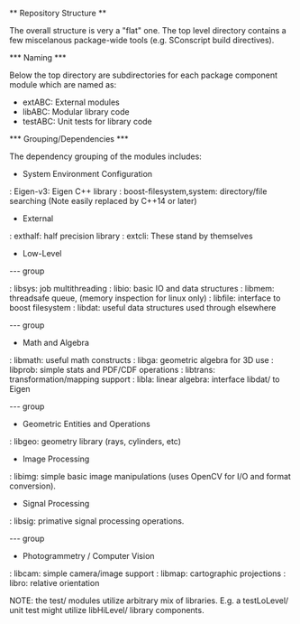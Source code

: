 ** Repository Structure **


The overall structure is very a "flat" one. The top level directory contains a few miscelanous package-wide tools (e.g. SConscript build directives).

*** Naming ***

Below the top directory are subdirectories for each package component module which are named as:

* extABC: External modules
* libABC: Modular library code
* testABC: Unit tests for library code

*** Grouping/Dependencies ***

The dependency grouping of the modules includes:

* System Environment Configuration

: Eigen-v3: Eigen C++ library
: boost-filesystem,system: directory/file searching (Note easily replaced by C++14 or later)

* External

: exthalf: half precision library
: extcli: These stand by themselves

* Low-Level 

--- group

: libsys: job multithreading
: libio: basic IO and data structures
: libmem: threadsafe queue, (memory inspection for linux only)
: libfile: interface to boost filesystem
: libdat: useful data structures used through elsewhere

--- group

* Math and Algebra

: libmath: useful math constructs
: libga: geometric algebra for 3D use
: libprob: simple stats and PDF/CDF operations
: libtrans: transformation/mapping support
: libla: linear algebra: interface libdat/ to Eigen

--- group

* Geometric Entities and Operations

: libgeo: geometry library (rays, cylinders, etc)

* Image Processing

: libimg: simple basic image manipulations (uses OpenCV for I/O and format conversion).

* Signal Processing

: libsig: primative signal processing operations.

--- group

* Photogrammetry / Computer Vision

: libcam: simple camera/image support
: libmap: cartographic projections
: libro: relative orientation


NOTE: the test/ modules utilize arbitrary mix of libraries. E.g. a
testLoLevel/ unit test might utilize libHiLevel/ library components.

